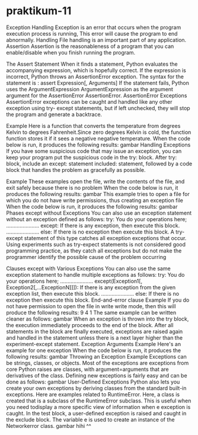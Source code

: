 # praktikum-11
Exception Handling
Exception is an error that occurs when the program execution process is running,
This error will cause the program to end abnormally.
Handling
File handling is an important part of any application.
Assertion
Assertion is the reasonableness of a program that you can enable/disable when you finish running the program.

The Assert Statement
When it finds a statement, Python evaluates the accompanying expression, which is hopefully correct. If the expression is incorrect, Python throws an AssertionError exception.
The syntax for the statement is :
assert Expression[, Arguments]
If the statement fails, Python uses the ArgumentExpression ArgumentExpression as the argument argument for the AssertionError AssertionError. AssertionError Exceptions AssertionError exceptions can be caught and handled like any other exception using try- except statements, but if left unchecked, they will stop the program and generate a backtrace.

Example
Here is a function that converts the temperature from degrees Kelvin to degrees Fahrenheit.Since zero degrees Kelvin is cold, the function function stores it if it sees a negative negative temperature.
When the code below is run, it produces the following results: gambar
Handling Exceptions
If you have some suspicious code that may issue an exception, you can keep your program put the suspicious code in the try: block. After try: block, include an except: statement included: statement, followed by a code block that handles the problem as gracefully as possible.

Example
These examples open the file, write the contents of the file, and exit safely because there is no problem
When the code below is run, it produces the following results: gambar
This example tries to open a file for which you do not have write permissions, thus creating an exception file
When the code below is run, it produces the following results: gambar
Phases except without Exceptions
You can also use an exception statement without an exception defined as follows:
try:
You do your operations here;
......................
except:
If there is any exception, then execute this block.
......................
else:
If there is no exception then execute this block.
A try-except statement of this type catches all exception exceptions that occur. Using experiments such as try-expect statements is not considered good programming practice, as they catch all exceptions but do not make the programmer identify the possible cause of the problem occurring

Clauses except with Various Exceptions
You can also use the same exception statement to handle multiple exceptions as follows:
try:
You do your operations here;
......................
except(Exception1[, Exception2[,...ExceptionN]]]):
If there is any exception from the given exception list,
then execute this block.
......................
else:
If there is no exception then execute this block.
End-and-error clause
Example
If you do not have permission to open the file in write write mode, then this will produce the following results: 9 4 1
The same example can be written cleaner as follows: gambar When an exception is thrown into the try block, the execution immediately proceeds to the end of the block. After all statements in the block are finally executed, exceptions are raised again and handled in the statement unless there is a next layer higher than the experiment-except statement.
Exception Arguments
Example
Here's an example for one exception
When the code below is run, it produces the following results: gambar
Throwing an Exception
Example
Exceptions can be strings, classes, or objects. Most of the exceptions are exceptions from core Python raises are classes, with argument=arguments that are derivatives of the class. Defining new exceptions is fairly easy and can be done as follows: gambar
User-Defined Exceptions
Python also lets you create your own exceptions by deriving classes from the standard built-in exceptions.
Here are examples related to RuntimeError. Here, a class is created that is a subclass of the RuntimeError subclass. This is useful when you need todisplay a more specific view of information when e exception is caught.
In the test block, a user-defined exception is raised and caught in the exclude block. The variable e is used to create an instance of the Networkerror class. gambar
hihi ^^
